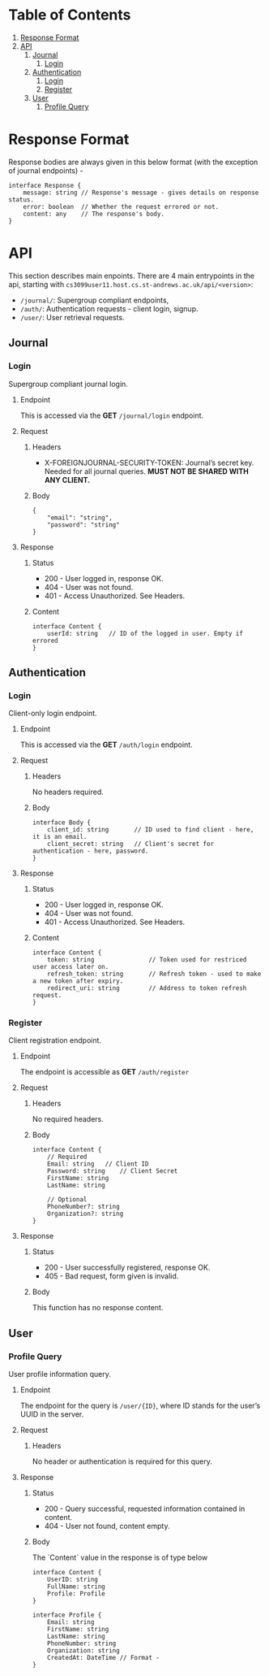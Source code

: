 
# Table of Contents

1.  [Response Format](#org53d091f)
2.  [API](#orgb09e5ff)
    1.  [Journal](#org6978210)
        1.  [Login](#org6a5f21c)
    2.  [Authentication](#orgc9014e9)
        1.  [Login](#orgc990c37)
        2.  [Register](#orgb295fc3)
    3.  [User](#org7ea7e4b)
        1.  [Profile Query](#org1b33072)



<a id="org53d091f"></a>

# Response Format

Response bodies are always given in this below format (with the exception of journal endpoints) -

    interface Response {
    	message: string // Response's message - gives details on response status.
    	error: boolean  // Whether the request errored or not.
    	content: any    // The response's body.
    }


<a id="orgb09e5ff"></a>

# API

This section describes main enpoints. There are 4 main entrypoints in the api,
starting with `cs3099user11.host.cs.st-andrews.ac.uk/api/<version>`:

-   `/journal/`: Supergroup compliant endpoints,
-   `/auth/`: Authentication requests - client login, signup.
-   `/user/`: User retrieval requests.


<a id="org6978210"></a>

## Journal


<a id="org6a5f21c"></a>

### Login

Supergroup compliant journal login.

1.  Endpoint

    This is accessed via the **GET** `/journal/login` endpoint.

2.  Request

    1.  Headers
    
        -   X-FOREIGNJOURNAL-SECURITY-TOKEN: Journal&rsquo;s secret key. Needed for all journal queries. **MUST NOT BE SHARED WITH ANY CLIENT.**
    
    2.  Body
    
            {
            	"email": "string",
            	"password": "string"
            }

3.  Response

    1.  Status
    
        -   200 - User logged in, response OK.
        -   404 - User was not found.
        -   401 - Access Unauthorized. See Headers.
    
    2.  Content
    
            interface Content {
            	userId: string   // ID of the logged in user. Empty if errored
            }


<a id="orgc9014e9"></a>

## Authentication


<a id="orgc990c37"></a>

### Login

Client-only login endpoint.

1.  Endpoint

    This is accessed via the **GET** `/auth/login` endpoint.

2.  Request

    1.  Headers
    
        No headers required.
    
    2.  Body
    
            interface Body {
            	client_id: string 		// ID used to find client - here, it is an email.
            	client_secret: string   // Client's secret for authentication - here, password.
            }

3.  Response

    1.  Status
    
        -   200 - User logged in, response OK.
        -   404 - User was not found.
        -   401 - Access Unauthorized. See Headers.
    
    2.  Content
    
            interface Content {
            	token: string   			// Token used for restriced user access later on.
            	refresh_token: string		// Refresh token - used to make a new token after expiry.
            	redirect_uri: string 		// Address to token refresh request.
            }


<a id="orgb295fc3"></a>

### Register

Client registration endpoint.

1.  Endpoint

    The endpoint is accessible as **GET** `/auth/register`

2.  Request

    1.  Headers
    
        No required headers.
    
    2.  Body
    
            interface Content {
            	// Required
            	Email: string  	// Client ID
            	Password: string    // Client Secret
            	FirstName: string
            	LastName: string
            
            	// Optional
            	PhoneNumber?: string
            	Organization?: string
            }

3.  Response

    1.  Status
    
        -   200 - User successfully registered, response OK.
        -   405 - Bad request, form given is invalid.
    
    2.  Body
    
        This function has no response content.


<a id="org7ea7e4b"></a>

## User


<a id="org1b33072"></a>

### Profile Query

User profile information query.

1.  Endpoint

    The endpoint for the query is `/user/{ID}`, where ID stands for the user&rsquo;s UUID in the server.

2.  Request

    1.  Headers
    
        No header or authentication is required for this query.

3.  Response

    1.  Status
    
        -   200 - Query successful, requested information contained in content.
        -   404 - User not found, content empty.
    
    2.  Body
    
        The \`Content\` value in the response is of type below
        
            interface Content {
            	UserID: string
            	FullName: string
            	Profile: Profile
            }
            
            interface Profile {
            	Email: string
            	FirstName: string
            	LastName: string
            	PhoneNumber: string
            	Organization: string
            	CreatedAt: DateTime // Format -
            }

